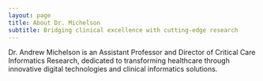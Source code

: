 ```yaml
---
layout: page
title: About Dr. Michelson
subtitle: Bridging clinical excellence with cutting-edge research
---
```


Dr. Andrew Michelson is an Assistant Professor and Director of Critical Care Informatics Research, dedicated to transforming healthcare through innovative digital technologies and clinical informatics solutions.

<!-- Content truncated for brevity -->

